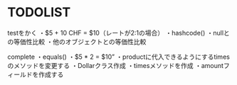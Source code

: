 # TODOLIST

testをかく
・$5 + 10 CHF = $10（レートが2:1の場合）
・hashcode()
・nullとの等価性比較
・他のオブジェクトとの等価性比較

complete
・equals()
・$5 * 2 = $10”
・productに代入できるようにするtimesのメソッドを変更する
・Dollarクラス作成
・timesメソッドを作成
・amountフィールドを作成する
